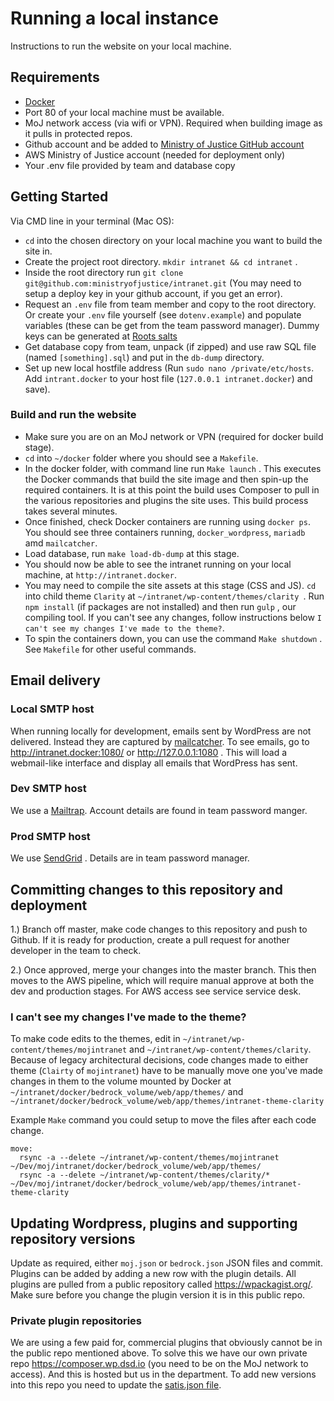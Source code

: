 # Running a local instance
Instructions to run the website on your local machine.

## Requirements

* [Docker](https://www.docker.com/)
* Port 80 of your local machine must be available.
* MoJ network access (via wifi or VPN). Required when building image as it pulls in protected repos.
* Github account and be added to [Ministry of Justice GitHub account](https://github.com/ministryofjustice)
* AWS Ministry of Justice account (needed for deployment only)
* Your .env file provided by team and database copy

## Getting Started

Via CMD line in your terminal (Mac OS):

* `cd` into the chosen directory on your local machine you want to build the site in.
* Create the project root directory. `mkdir intranet && cd intranet` .
* Inside the root directory run `git clone git@github.com:ministryofjustice/intranet.git` (You may need to setup a deploy key in your github account, if you get an error).
* Request an `.env` file from team member and copy to the root directory. Or create your `.env` file yourself (see `dotenv.example`) and populate variables (these can be get from the team password manager). Dummy keys can be generated at [Roots salts](https://roots.io/salts.html)
* Get database copy from team, unpack (if zipped) and use raw SQL file (named `[something].sql`) and put in the `db-dump` directory.
* Set up new local hostfile address (Run `sudo nano /private/etc/hosts`. Add `intrant.docker` to your host file (`127.0.0.1	intranet.docker`) and save).

### Build and run the website
* Make sure you are on an MoJ network or VPN (required for docker build stage).
* `cd` into `~/docker` folder where you should see a `Makefile`.
* In the docker folder, with command line run `Make launch` . This executes the Docker commands that build the site image and then spin-up the required containers. It is at this point the build uses Composer to pull in the various repositories and plugins the site uses. This build process takes several minutes.
* Once finished, check Docker containers are running using `docker ps`. You should see three containers running, `docker_wordpress`, `mariadb` amd `mailcatcher`.
* Load database, run `make load-db-dump` at this stage.
* You should now be able to see the intranet running on your local machine, at `http://intranet.docker`.
* You may need to compile the site assets at this stage (CSS and JS). `cd` into child theme `Clarity` at `~/intranet/wp-content/themes/clarity
`. Run `npm install` (if packages are not installed) and then run `gulp` , our compiling tool. If you can't see any changes, follow instructions below `I can't see my changes I've made to the theme?`.
* To spin the containers down, you can use the command `Make shutdown` . See `Makefile` for other useful commands.

## Email delivery

### Local SMTP host
When running locally for development, emails sent by WordPress are not delivered. Instead they are captured by [mailcatcher](https://mailcatcher.me/).
To see emails, go to http://intranet.docker:1080/ or http://127.0.0.1:1080 . This will load a webmail-like interface and display all emails that WordPress has sent.

### Dev SMTP host
We use a [Mailtrap](https://mailtrap.io/ ). Account details are found in team password manger.

### Prod SMTP host
We use [SendGrid](https://www.sendgrid.com/) . Details are in team password manager.

## Committing changes to this repository and deployment

1.) Branch off master, make code changes to this repository and push to Github. If it is ready for production, create a pull request for another developer in the team to check.

2.) Once approved, merge your changes into the master branch. This then moves to the AWS pipeline, which will require manual approve at both the dev and production stages. For AWS access see service service desk.

### I can't see my changes I've made to the theme?
To make code edits to the themes, edit in `~/intranet/wp-content/themes/mojintranet` and `~/intranet/wp-content/themes/clarity`.
Because of legacy architectural decisions, code changes made to either theme (`Clairty` of `mojintranet`) have to be manually move one you've made changes in them to the volume mounted by Docker at `~/intranet/docker/bedrock_volume/web/app/themes/` and `~/intranet/docker/bedrock_volume/web/app/themes/intranet-theme-clarity`

Example `Make` command you could setup to move the files after each code change.

```
move:
  rsync -a --delete ~/intranet/wp-content/themes/mojintranet ~/Dev/moj/intranet/docker/bedrock_volume/web/app/themes/
  rsync -a --delete ~/intranet/wp-content/themes/clarity/* ~/Dev/moj/intranet/docker/bedrock_volume/web/app/themes/intranet-theme-clarity
```

## Updating Wordpress, plugins and supporting repository versions

Update as required, either `moj.json` or `bedrock.json` JSON files and commit. Plugins can be added by adding a new row with the plugin details. All plugins are pulled from a public repository called https://wpackagist.org/. Make sure before you change the plugin version it is in this public repo.

### Private plugin repositories

We are using a few paid for, commercial plugins that obviously cannot be in the public repo mentioned above. To solve this we have our own private repo https://composer.wp.dsd.io (you need to be on the MoJ network to access). And this is hosted but us in the department. To add new versions into this repo you need to update the [satis.json file](https://github.com/ministryofjustice/pp-satis-config/blob/master/satis.json).
